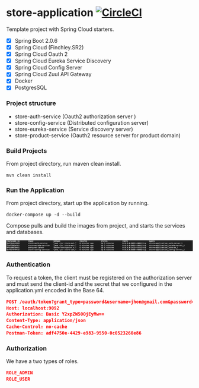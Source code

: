 # store-application [![CircleCI](https://circleci.com/gh/fbourguignon/store-api/tree/master.svg?style=svg)](https://circleci.com/gh/fbourguignon/store-application/tree/master)

Template project with Spring Cloud starters.

- [x] Spring Boot 2.0.6
- [x] Spring Cloud (Finchley.SR2)
- [x] Spring Cloud Oauth 2
- [x] Spring Cloud Eureka Service Discovery
- [x] Spring Cloud Config Server
- [x] Spring Cloud Zuul API Gateway
- [x] Docker
- [x] PostgresSQL

### Project structure 

- store-auth-service    (Oauth2 authorization server )
- store-config-service  (Distributed configuration server)
- store-eureka-service  (Service discovery server)
- store-product-service (Oauth2 resource server for product domain)

### Build Projects 
From project directory, run maven clean install.
```console
mvn clean install
```

### Run the Application

From project directory, start up the application by running.

```console
docker-compose up -d --build
```
Compose pulls and build the images from project, and starts the services and databases.

![picture](img/docker-ps-a.png)

### Authentication
   
To request a token, the client must be registered on the authorization server and must send the client-id and the secret that we configured in the application.yml encoded in the Base 64.

   ```json
   POST /oauth/token?grant_type=password&username=jhon@gmail.com&password=123456 HTTP/1.1
   Host: localhost:9092
   Authorization: Basic Y2xpZW50OjEyMw==
   Content-Type: application/json
   Cache-Control: no-cache
   Postman-Token: adf4750e-4429-e983-9550-0c0523260e86
   ```
   
### Authorization

We have a two types of roles.

```json
ROLE_ADMIN
ROLE_USER   
```
